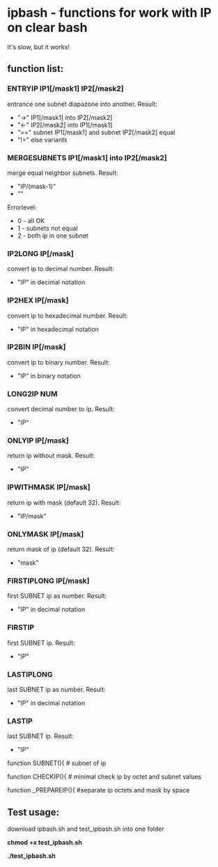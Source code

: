 # ipbash  - functions for work with IP on clear bash

It's slow, but it works!

## function list: 

### ENTRYIP IP1[/mask1] IP2[/mask2]

entrance one subnet diapazone into another. Result:
* "->"  IP1[/mask1] into IP2[/mask2]
* "<-"  IP2[/mask2] into IP1[/mask1]
* "==" subnet IP1[/mask1] and subnet IP2[/mask2] equal
* "!=" else variants

### MERGESUBNETS IP1[/mask1] into IP2[/mask2]
merge equal neighbor subnets. Result:
* "IP/(mask-1)"
* ""

Errorlevel:
* 0 - all OK
* 1 - subnets not equal
* 2 - both ip in one subnet  

### IP2LONG IP[/mask]

convert ip to decimal number. Result:
* "IP" in decimal notation

### IP2HEX IP[/mask]
convert ip to hexadecimal number. Result:
* "IP" in hexadecimal notation

### IP2BIN  IP[/mask]
convert ip to binary number. Result:
* "IP" in binary notation

### LONG2IP NUM
convert decimal number to ip. Result:
* "IP"

### ONLYIP IP[/mask]
return ip without mask. Result:
* "IP"

### IPWITHMASK IP[/mask]
return ip with mask (default 32). Result:
* "IP/mask"

### ONLYMASK IP[/mask]
return mask of ip (default 32). Result:
* "mask"

### FIRSTIPLONG IP[/mask]
first SUBNET ip as number. Result:
* "IP" in decimal notation

### FIRSTIP
first SUBNET ip. Result:
* "IP"

### LASTIPLONG
last SUBNET ip as number. Result:
* "IP" in decimal notation

### LASTIP
last SUBNET ip. Result:
* "IP"

function SUBNET(){ # subnet of ip

function CHECKIP(){ # minimal check ip by octet and subnet values

function _PREPAREIP(){ #separate ip octets and mask by space

## Test usage:

download ipbash.sh and test_ipbash.sh into one folder

**chmod +x test_ipbash.sh**

**./test_ipbash.sh**
